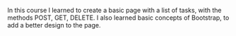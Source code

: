In this course I learned to create a basic page with a list of tasks, with the methods POST, GET, DELETE.
I also learned basic concepts of Bootstrap, to add a better design to the page.
